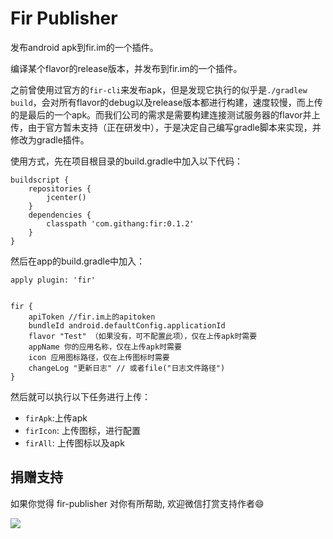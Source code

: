 Fir Publisher
===


发布android apk到fir.im的一个插件。

编译某个flavor的release版本，并发布到fir.im的一个插件。

之前曾使用过官方的`fir-cli`来发布apk，但是发现它执行的似乎是`./gradlew build`，会对所有flavor的debug以及release版本都进行构建，速度较慢，而上传的是最后的一个apk。而我们公司的需求是需要构建连接测试服务器的flavor并上传，由于官方暂未支持（正在研发中），于是决定自己编写gradle脚本来实现，并修改为gradle插件。

使用方式，先在项目根目录的build.gradle中加入以下代码：

```
buildscript {
    repositories {
        jcenter()
    }
    dependencies {
        classpath 'com.githang:fir:0.1.2'
    }
}
```

然后在app的build.gradle中加入：

```
apply plugin: 'fir'


fir {
    apiToken //fir.im上的apitoken
    bundleId android.defaultConfig.applicationId
    flavor "Test" （如果没有，可不配置此项），仅在上传apk时需要
    appName 你的应用名称，仅在上传apk时需要
    icon 应用图标路径，仅在上传图标时需要
    changeLog "更新日志" // 或者file("日志文件路径")
}
```

然后就可以执行以下任务进行上传：

- `firApk`:上传apk
- `firIcon`: 上传图标，进行配置
- `firAll`: 上传图标以及apk

## 捐赠支持

如果你觉得 fir-publisher 对你有所帮助, 欢迎微信打赏支持作者:smile:

![](http://7xpdix.com1.z0.glb.clouddn.com/wechat.png)
